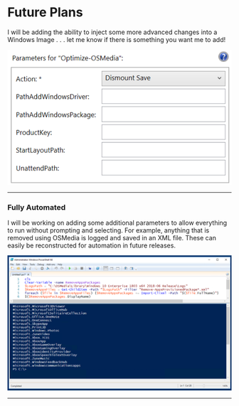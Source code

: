 # Future Plans

I will be adding the ability to inject some more advanced changes into a Windows Image . . . let me know if there is something you want me to add!

![](/assets/2018-06-24_23-40-06.png)

---

### Fully Automated

I will be working on adding some additional parameters to allow everything to run without prompting and selecting.  For example, anything that is removed using OSMedia is logged and saved in an XML file.  These can easily be reconstructed for automation in future releases.

![](/assets/2018-06-25_10-31-23.png)

---



